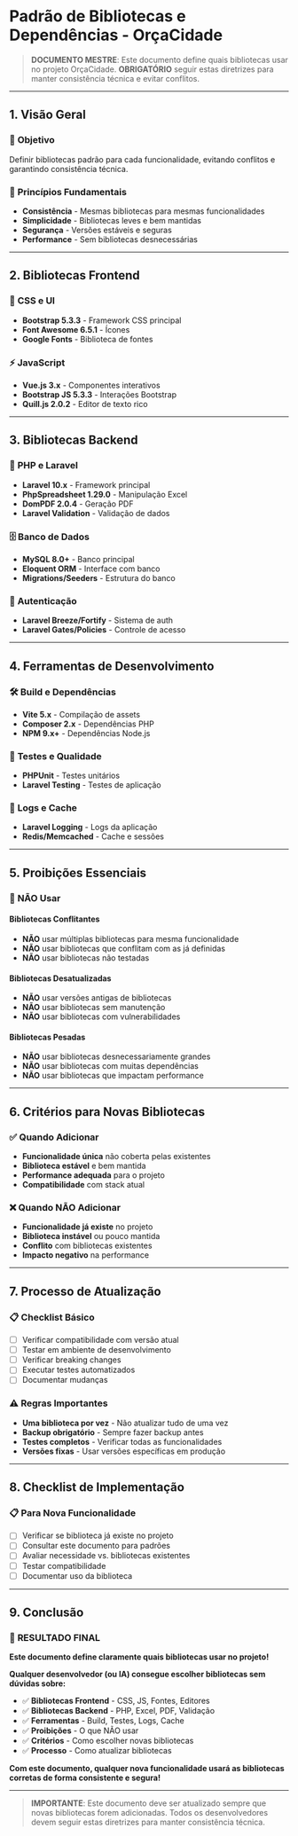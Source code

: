 # Padrão de Bibliotecas e Dependências - OrçaCidade

> **DOCUMENTO MESTRE**: Este documento define quais bibliotecas usar no projeto OrçaCidade. **OBRIGATÓRIO** seguir estas diretrizes para manter consistência técnica e evitar conflitos.

---

## 1. Visão Geral

### 🎯 **Objetivo**
Definir bibliotecas padrão para cada funcionalidade, evitando conflitos e garantindo consistência técnica.

### 🔧 **Princípios Fundamentais**
- **Consistência** - Mesmas bibliotecas para mesmas funcionalidades
- **Simplicidade** - Bibliotecas leves e bem mantidas
- **Segurança** - Versões estáveis e seguras
- **Performance** - Sem bibliotecas desnecessárias

---

## 2. Bibliotecas Frontend

### 🎨 **CSS e UI**
- **Bootstrap 5.3.3** - Framework CSS principal
- **Font Awesome 6.5.1** - Ícones
- **Google Fonts** - Biblioteca de fontes

### ⚡ **JavaScript**
- **Vue.js 3.x** - Componentes interativos
- **Bootstrap JS 5.3.3** - Interações Bootstrap
- **Quill.js 2.0.2** - Editor de texto rico

---

## 3. Bibliotecas Backend

### 🐘 **PHP e Laravel**
- **Laravel 10.x** - Framework principal
- **PhpSpreadsheet 1.29.0** - Manipulação Excel
- **DomPDF 2.0.4** - Geração PDF
- **Laravel Validation** - Validação de dados

### 🗄️ **Banco de Dados**
- **MySQL 8.0+** - Banco principal
- **Eloquent ORM** - Interface com banco
- **Migrations/Seeders** - Estrutura do banco

### 🔐 **Autenticação**
- **Laravel Breeze/Fortify** - Sistema de auth
- **Laravel Gates/Policies** - Controle de acesso

---

## 4. Ferramentas de Desenvolvimento

### 🛠️ **Build e Dependências**
- **Vite 5.x** - Compilação de assets
- **Composer 2.x** - Dependências PHP
- **NPM 9.x+** - Dependências Node.js

### 🧪 **Testes e Qualidade**
- **PHPUnit** - Testes unitários
- **Laravel Testing** - Testes de aplicação

### 📝 **Logs e Cache**
- **Laravel Logging** - Logs da aplicação
- **Redis/Memcached** - Cache e sessões

---

## 5. Proibições Essenciais

### 🚫 **NÃO Usar**

#### **Bibliotecas Conflitantes**
- **NÃO** usar múltiplas bibliotecas para mesma funcionalidade
- **NÃO** usar bibliotecas que conflitam com as já definidas
- **NÃO** usar bibliotecas não testadas

#### **Bibliotecas Desatualizadas**
- **NÃO** usar versões antigas de bibliotecas
- **NÃO** usar bibliotecas sem manutenção
- **NÃO** usar bibliotecas com vulnerabilidades

#### **Bibliotecas Pesadas**
- **NÃO** usar bibliotecas desnecessariamente grandes
- **NÃO** usar bibliotecas com muitas dependências
- **NÃO** usar bibliotecas que impactam performance

---

## 6. Critérios para Novas Bibliotecas

### ✅ **Quando Adicionar**
- **Funcionalidade única** não coberta pelas existentes
- **Biblioteca estável** e bem mantida
- **Performance adequada** para o projeto
- **Compatibilidade** com stack atual

### ❌ **Quando NÃO Adicionar**
- **Funcionalidade já existe** no projeto
- **Biblioteca instável** ou pouco mantida
- **Conflito** com bibliotecas existentes
- **Impacto negativo** na performance

---

## 7. Processo de Atualização

### 📋 **Checklist Básico**
- [ ] Verificar compatibilidade com versão atual
- [ ] Testar em ambiente de desenvolvimento
- [ ] Verificar breaking changes
- [ ] Executar testes automatizados
- [ ] Documentar mudanças

### ⚠️ **Regras Importantes**
- **Uma biblioteca por vez** - Não atualizar tudo de uma vez
- **Backup obrigatório** - Sempre fazer backup antes
- **Testes completos** - Verificar todas as funcionalidades
- **Versões fixas** - Usar versões específicas em produção

---

## 8. Checklist de Implementação

### 📋 **Para Nova Funcionalidade**

- [ ] Verificar se biblioteca já existe no projeto
- [ ] Consultar este documento para padrões
- [ ] Avaliar necessidade vs. bibliotecas existentes
- [ ] Testar compatibilidade
- [ ] Documentar uso da biblioteca

---

## 9. Conclusão

### 🎉 **RESULTADO FINAL**

**Este documento define claramente quais bibliotecas usar no projeto!**

**Qualquer desenvolvedor (ou IA) consegue escolher bibliotecas sem dúvidas sobre:**

- ✅ **Bibliotecas Frontend** - CSS, JS, Fontes, Editores
- ✅ **Bibliotecas Backend** - PHP, Excel, PDF, Validação
- ✅ **Ferramentas** - Build, Testes, Logs, Cache
- ✅ **Proibições** - O que NÃO usar
- ✅ **Critérios** - Como escolher novas bibliotecas
- ✅ **Processo** - Como atualizar bibliotecas

**Com este documento, qualquer nova funcionalidade usará as bibliotecas corretas de forma consistente e segura!**

---

> **IMPORTANTE**: Este documento deve ser atualizado sempre que novas bibliotecas forem adicionadas. Todos os desenvolvedores devem seguir estas diretrizes para manter consistência técnica. 